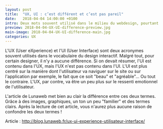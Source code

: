 ```yaml
---
layout: post
title:  "UX, UI : c’est différent et c’est pas pareil"
date:   2018-04-04 14:00:00 +0100
intro: Deux mots souvent utilisé dans le milieu du webdesign, pourtant ils sont souvent confondus...
preview: 2018-04-04-UX-UI-difference-preview.jpg
main-image: 2018-04-04-UX-UI-difference-main.jpg
categories: UX
---
```



L'UX (User eXperience) et l'UI (User Interface) sont deux acronymes souvent utilisés dans le vocabulaire du design interactif. Malgré tout, pour certain designer, il n'y a aucune différence. Si on devait résumer, l'UI est contenu dans l'UX, mais l'UX n'est pas contenu dans l'UI. L'UI est plus centré sur la manière dont l'utilisateur va naviguer sur le site ou sur l'application par exemple, le fait que ce soit "beau" et "agréable"... Ou tout le contraire. L'UX, par contre, va être un peu plus sur le ressenti emotionnel de l'utilisateur.



L'article de Lunaweb met bien au clair la différence entre ces deux termes. Grâce à des images, graphiques, un ton un peu "familier" et des termes clairs. Après la lecture de cet article, vous n'aurez plus aucune raison de confondre les deux termes !

Article : http://blog.lunaweb.fr/ux-ui-experience-utilisateur-interface/
